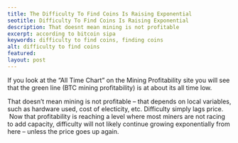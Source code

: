 ```yaml
---
title: The Difficulty To Find Coins Is Raising Exponential
seotitle: Difficulty To Find Coins Is Raising Exponential
description: That doesnt mean mining is not profitable
excerpt: according to bitcoin sipa
keywords: difficulty to find coins, finding coins
alt: difficulty to find coins
featured: 
layout: post
---
```


<p>If you look at the “All Time Chart” on the Mining Profitability site you will see that the green line (BTC mining profitability) is at about its all time low.<p>

<p>That doesn’t mean mining is not profitable – that depends on local variables, such as hardware used, cost of electicity, etc.
Difficulty simply lags price.  Now that profitability is reaching a level where most miners are not racing to add capacity, difficulty will not likely continue growing exponentially from here – unless the price goes up again.<p>


